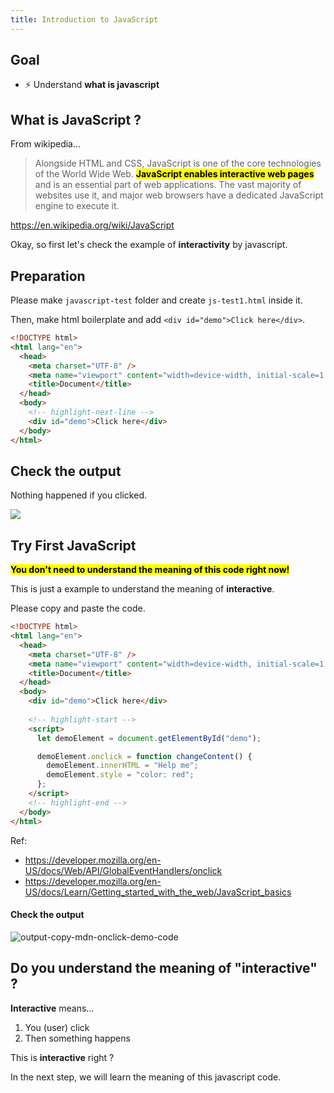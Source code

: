 ```yaml
---
title: Introduction to JavaScript
---
```


## Goal
- ⚡ Understand **what is javascript**

## What is JavaScript ?

From wikipedia...

> Alongside HTML and CSS, JavaScript is one of the core technologies of the World Wide Web. **<mark>JavaScript enables interactive web pages</mark>** and is an essential part of web applications. The vast majority of websites use it, and major web browsers have a dedicated JavaScript engine to execute it.

https://en.wikipedia.org/wiki/JavaScript

Okay, so first let's check the example of **interactivity** by javascript.

## Preparation

Please make `javascript-test` folder and create `js-test1.html` inside it.

Then, make html boilerplate and add `<div id="demo">Click here</div>`.

```html title="javascript-test/js-test1.html"
<!DOCTYPE html>
<html lang="en">
  <head>
    <meta charset="UTF-8" />
    <meta name="viewport" content="width=device-width, initial-scale=1.0" />
    <title>Document</title>
  </head>
  <body>
    <!-- highlight-next-line -->
    <div id="demo">Click here</div>
  </body>
</html>
```

## Check the output
Nothing happened if you clicked.

![](https://coderhackers-1302290683.cos.ap-singapore.myqcloud.com/20200524_160844.gif)

## Try First JavaScript


**<mark>You don't need to understand the meaning of this code right now!</mark>**

This is just a example to understand the meaning of **interactive**.

Please copy and paste the code.

```html title="js-test1.html"
<!DOCTYPE html>
<html lang="en">
  <head>
    <meta charset="UTF-8" />
    <meta name="viewport" content="width=device-width, initial-scale=1.0" />
    <title>Document</title>
  </head>
  <body>
    <div id="demo">Click here</div>
    
    <!-- highlight-start -->
    <script>
      let demoElement = document.getElementById("demo");

      demoElement.onclick = function changeContent() {
        demoElement.innerHTML = "Help me";
        demoElement.style = "color: red";
      };
    </script>
    <!-- highlight-end -->
  </body>
</html>
```

Ref:
- https://developer.mozilla.org/en-US/docs/Web/API/GlobalEventHandlers/onclick
- https://developer.mozilla.org/en-US/docs/Learn/Getting_started_with_the_web/JavaScript_basics


#### Check the output
![output-copy-mdn-onclick-demo-code](https://coderhackers-1302290683.cos.ap-singapore.myqcloud.com/20200524_121803.gif)

## Do you understand the meaning of **"interactive"** ?
**Interactive** means...

1. You (user) click
2. Then something happens

This is **interactive** right ?

In the next step, we will learn the meaning of this javascript code.
